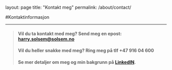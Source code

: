 ﻿layout: page
title: "Kontakt meg"
permalink: /about/contact/

#Kontaktinformasjon
***
>#### Vil du ta kontakt med meg? Send meg en epost: <harry.solsem@solsem.no>
>#### Vil du heller snakke med meg? Ring meg på tlf +47 916 04 600
>#### Se mer detaljer om meg og min bakgrunn på [LinkedIN](https://bit.ly/solsemlinkedin).
